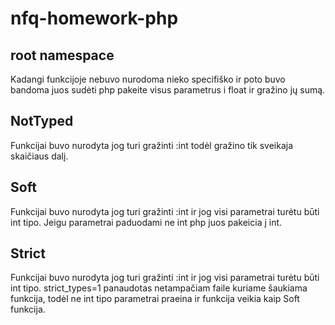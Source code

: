 # nfq-homework-php

## root namespace
  Kadangi funkcijoje nebuvo nurodoma nieko specifiško ir poto buvo bandoma juos sudėti php pakeite visus parametrus i float ir gražino jų sumą.
  
## NotTyped
  Funkcijai buvo nurodyta jog turi gražinti :int todėl gražino tik sveikaja skaičiaus dalį.

## Soft
  Funkcijai buvo nurodyta jog turi gražinti :int ir jog visi parametrai turėtu būti int tipo. Jeigu parametrai paduodami ne int   php juos pakeicia į int. 

## Strict
  Funkcijai buvo nurodyta jog turi gražinti :int ir jog visi parametrai turėtu būti int tipo. strict_types=1 panaudotas netampačiam faile kuriame šaukiama funkcija, todėl ne int tipo parametrai praeina ir funkcija veikia kaip Soft funkcija. 
